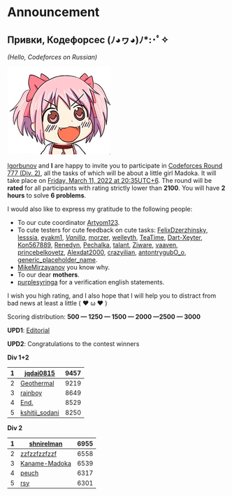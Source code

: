 # Announcement

Привки, Кодефорсес (ﾉ◕ヮ◕)ﾉ*:･ﾟ✧
--------------------------------

*(Hello, Codeforces on Russian)*

![](images/b14a9b0bf490c91e37290a3dca53f53b9f6680b0.jpg)

[Igorbunov](https://codeforces.com/profile/Igorbunov "Grandmaster Igorbunov") and **I** are happy to invite you to participate in [Codeforces Round 777 (Div. 2)](https://codeforces.com/contest/1647 "Codeforces Round 777 (Div. 2)"), all the tasks of which will be about a little girl Madoka. It will take place on [Friday, March 11, 2022 at 20:35UTC+6](https://codeforces.com/https://www.timeanddate.com/worldclock/fixedtime.html?day=11&month=3&year=2022&hour=17&min=35&sec=0&p1=166). The round will be **rated** for all participants with rating strictly lower than **2100**. You will have **2 hours** to solve **6 problems**.

I would also like to express my gratitude to the following people:

 * To our cute coordinator [Artyom123](https://codeforces.com/profile/Artyom123 "Grandmaster Artyom123").
* To cute testers for cute feedback on cute tasks: [FelixDzerzhinsky](https://codeforces.com/profile/FelixDzerzhinsky "Expert FelixDzerzhinsky"), [lesssia](https://codeforces.com/profile/lesssia "Expert lesssia"), [eyakm1](https://codeforces.com/profile/eyakm1 "Expert eyakm1"), [_Vanilla_](https://codeforces.com/profile/_Vanilla_ "Expert _Vanilla_"), [morzer](https://codeforces.com/profile/morzer "Expert morzer"), [welleyth](https://codeforces.com/profile/welleyth "Expert welleyth"), [TeaTime](https://codeforces.com/profile/TeaTime "Master TeaTime"), [Dart-Xeyter](https://codeforces.com/profile/Dart-Xeyter "International Master Dart-Xeyter"), [Kon567889](https://codeforces.com/profile/Kon567889 "Master Kon567889"), [Renedyn](https://codeforces.com/profile/Renedyn "Master Renedyn"), [Pechalka](https://codeforces.com/profile/Pechalka "International Master Pechalka"), [talant](https://codeforces.com/profile/talant "International Master talant"), [Ziware](https://codeforces.com/profile/Ziware "Master Ziware"), [vaaven](https://codeforces.com/profile/vaaven "Master vaaven"), [princebelkovetz](https://codeforces.com/profile/princebelkovetz "Master princebelkovetz"), [Alexdat2000](https://codeforces.com/profile/Alexdat2000 "International Master Alexdat2000"), [crazyilian](https://codeforces.com/profile/crazyilian "Master crazyilian"), [antontrygubO_o](https://codeforces.com/profile/antontrygubO_o "International Grandmaster antontrygubO_o"), [generic_placeholder_name](https://codeforces.com/profile/generic_placeholder_name "Grandmaster generic_placeholder_name").
* [MikeMirzayanov](https://codeforces.com/profile/MikeMirzayanov "Headquarters, MikeMirzayanov") you know why.
* To our dear **mothers**.
* [purplesyringa](https://codeforces.com/profile/purplesyringa "International Master purplesyringa") for a verification english statements.

I wish you high rating, and I also hope that I will help you to distract from bad news at least a little ( ❤ ω ❤ )

Scoring distribution: **500 — 1250 — 1500 — 2000 —2500 — 3000**

**UPD1**: [Editorial](Tutorial.md)

**UPD2**: Congratulations to the contest winners

**Div 1+2** 



| 1 | [jqdai0815](https://codeforces.com/profile/jqdai0815 "Legendary Grandmaster jqdai0815") | 9457 |
| --- | --- | --- |
| 2 | [Geothermal](https://codeforces.com/profile/Geothermal "International Grandmaster Geothermal") | 9219 |
| 3 | [rainboy](https://codeforces.com/profile/rainboy "Master rainboy") | 8649 |
| 4 | [End.](https://codeforces.com/profile/End. "International Master End.") | 8529 |
| 5 | [kshitij_sodani](https://codeforces.com/profile/kshitij_sodani "Grandmaster kshitij_sodani") | 8250 |

**Div 2** 



| 1 | [shnirelman](https://codeforces.com/profile/shnirelman "Candidate Master shnirelman") | 6955 |
| --- | --- | --- |
| 2 | [zzfzzfzzfzzf](https://codeforces.com/profile/zzfzzfzzfzzf "Unrated, zzfzzfzzfzzf") | 6558 |
| 3 | [Kaname-Madoka](https://codeforces.com/profile/Kaname-Madoka "Unrated, Kaname-Madoka") | 6539 |
| 4 | [peuch](https://codeforces.com/profile/peuch "Candidate Master peuch") | 6317 |
| 5 | [rsy](https://codeforces.com/profile/rsy "Candidate Master rsy") | 6301 |

